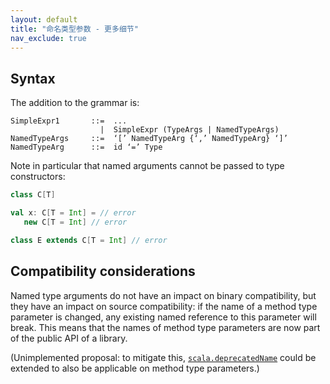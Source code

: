 ```yaml
---
layout: default
title: "命名类型参数 - 更多细节"
nav_exclude: true
---
```


## Syntax

The addition to the grammar is:

```
SimpleExpr1       ::=  ...
                    |  SimpleExpr (TypeArgs | NamedTypeArgs)
NamedTypeArgs     ::=  ‘[’ NamedTypeArg {‘,’ NamedTypeArg} ‘]’
NamedTypeArg      ::=  id ‘=’ Type
```

Note in particular that named arguments cannot be passed to type constructors:

``` scala
class C[T]

val x: C[T = Int] = // error
   new C[T = Int] // error

class E extends C[T = Int] // error
```

## Compatibility considerations

Named type arguments do not have an impact on binary compatibility, but they
have an impact on source compatibility: if the name of a method type parameter
is changed, any existing named reference to this parameter will break. This
means that the names of method type parameters are now part of the public API
of a library.

(Unimplemented proposal: to mitigate this,
[`scala.deprecatedName`](https://www.scala-lang.org/api/current/scala/deprecatedName.html)
could be extended to also be applicable on method type parameters.)
